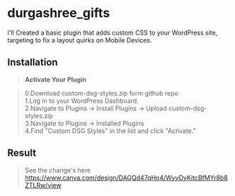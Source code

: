 # durgashree_gifts
I'll Created a basic plugin that adds custom CSS to your WordPress site, targeting to fix a layout quirks on Mobile Devices.

## Installation

> <b>Activate Your Plugin</b>

> 0.Download custom-dsg-styles.zip form github repo<br>1.Log in to your WordPress Dashboard.<br>2.Navigate to Plugins -> Install Plugins -> Upload custom-dsg-styles.zip <br> 3.Navigate to Plugins -> Installed Plugins<br> 4.Find "Custom DSG Styles" in the list and click "Activate."

## Result
> See the change's here https://www.canva.com/design/DAGQd47qHo4/WyyDyKitcBfMYr8b8ZTLRw/view
